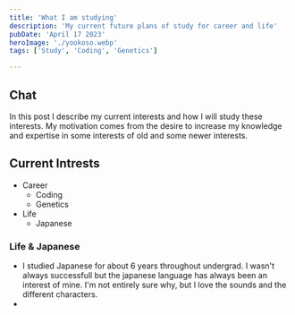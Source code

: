 ```yaml
---
title: 'What I am studying'
description: 'My current future plans of study for career and life'
pubDate: 'April 17 2023'
heroImage: './yookoso.webp'
tags: ['Study', 'Coding', 'Genetics']

---
```

## Chat

In this post I describe my current interests and how I will study these interests. My motivation comes from the desire to increase my knowledge and expertise in some interests of old and some newer interests.

## Current Intrests

- Career
  - Coding
  - Genetics
- Life
  - Japanese

### Life & Japanese

- I studied Japanese for about 6 years throughout undergrad. I wasn't always successfull but the japanese language has always been an interest of mine. I'm not entirely sure why, but I love the sounds and the different characters.
-
